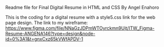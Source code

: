 Readme file for Final Digital Resume in HTML and CSS
By Angel Enahoro

This is the coding for a digital resume with a style5.css link for the web page design. 
The link to my wireframe: https://www.figma.com/file/NNaGzJDPmWTOyrckmn9Ujt/ITW_Figma-Resume-ANGENA146?type=design&node-id=0%3A1&t=gnxCxz65kVWfAPDV-1

